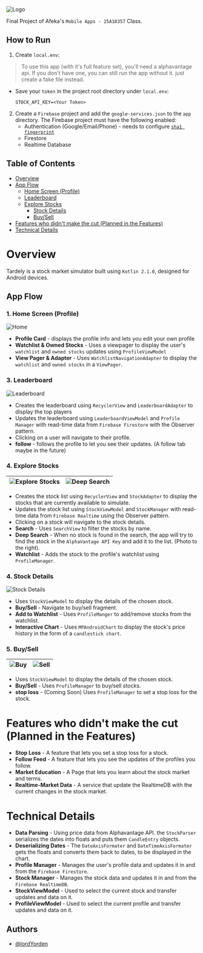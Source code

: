 ![Logo](./docs/logo.png)

Final Project of Afeka's `Mobile Apps - 25A10357` Class.

## How to Run

1. Create `local.env`:
  > To use this app (with it's full feature set), you'll need a alphavantage api.
  > If you don't have one, you can still run the app without it. just create a fake file instead.
  
  - Save your `token` in the project root directory under `local.env`:
  
    ```properties
    STOCK_API_KEY=<Your Token>
    ```

2. Create a `Firebase` project and add the `google-services.json` to the `app` directory.
The Firebase project must have the following enabled:
   - Authentication (Google/Email/Phone) - needs to configure [`sha1 fingerprint`](https://developers.google.com/android/guides/client-auth)
   - Firestore 
   - Realtime Database

## Table of Contents

- [Overview](#overview)
- [App Flow](#app-flow)
  - [Home Screen (Profile)](#1-home-screen-profile)
  - [Leaderboard](#3-leaderboard)
  - [Explore Stocks](#4-explore-stocks)
    - [Stock Details](#4-stock-details)
    - [Buy/Sell](#5-buysell)
- [Features who didn't make the cut (Planned in the Features)](#features-who-didnt-make-the-cut-planned-in-the-features)
- [Technical Details](#technical-details)


# Overview

Tardely is a stock market simulator built using `Kotlin 2.1.0`, designed for Android devices.

## App Flow

[//]: # (![Overview]&#40;./docs/app_overview.png&#41;)

### 1. Home Screen (Profile)


![Home](./docs/home.png)

- **Profile Card** - displays the profile info and lets you edit your own profile 
- **Watchlist & Owned Stocks** - Uses a viewpager to display the user's `watchlist` and `owned stocks` updates using `ProfileViewModel`
- **View Pager & Adapter** - Uses `WatchlistNavigationAdapter` to display the `watchlist` and `owned stocks` in a `ViewPager`.

### 3. Leaderboard

![Leaderboard](./docs/leaderboard.png)

- Creates the leaderboard using `RecyclerView` and `LeaderboardAdapter` to display the top players
- Updates the leaderboard using `LeaderboardViewModel` and `Profile Manager` with read-time data from `Firebase Firestore` with the Observer pattern.
- Clicking on a user will navigate to their profile.
- **follow** - follows the profile to let you see their updates. (A follow tab maybe in the future)

### 4. Explore Stocks
| ![Explore Stocks](./docs/explore_stocks.png) | ![Deep Search](./docs/deep_search.png) |
| ---------------------------------------------- |----------------------------------------|

- Creates the stock list using `RecyclerView` and `StockAdapter` to display the stocks that are currently available to simulate.
- Updates the stock list using `StockViewModel` and `StockManager` with read-time data from `Firebase Realtime` using the Observer pattern.
- Clicking on a stock will navigate to the stock details.
- **Search** - Uses `SearchView` to filter the stocks by name.
- **Deep Search** - When no stock is found in the search, the app will try to find the stock in the `AlphaVantage API Key` and add it to the list. (Photo to the right).
- **Watchlist** - Adds the stock to the profile's watchlist using `ProfileManager`.

### 4. Stock Details

![Stock Details](./docs/stock_details.png)

- Uses `StockViewModel` to display the details of the chosen stock.
- **Buy/Sell** - Navigate to buy/sell fragment.
- **Add to Watchlist** - Uses `ProfileManger` to add/remove stocks from the watchlist.
- **Interactive Chart** - Uses `MPAndroidChart` to display the stock's price history in the form of a `candlestick chart`.


### 5. Buy/Sell
| ![Buy](./docs/buy.png) | ![Sell](./docs/sell.png) |
|------------------------|--------------------------|

- Uses `StockViewModel` to display the details of the chosen stock.
- **Buy/Sell** - Uses `ProfileManager` to buy/sell stocks.
- **stop loss** - (Coming Soon) Uses `ProfileManager` to set a stop loss for the stock.

# Features who didn't make the cut (Planned in the Features)
- **Stop Loss** - A feature that lets you set a stop loss for a stock.
- **Follow Feed** - A feature that lets you see the updates of the profiles you follow.
- **Market Education** - A Page that lets you learn about the stock market and terms.
- **Realtime-Market Data** - A service that update the RealtimeDB with the current changes in the stock market.

# Technical Details
- **Data Parsing** - Using price data from Alphavantage API. the `StockParser` serializes the dates into floats and puts them `CandleEntry` objects. 
- **Deserializing Dates** - The `DateAxisFormater` and `DateTimeAxisFormater` gets the floats and converts them back to dates, to be displayed in the chart.
- **Profile Manager** - Manages the user's profile data and updates it in and from the `Firebase Firestore`.
- **Stock Manager** - Manages the stock data and updates it in and from the `Firebase RealtimeDB`.
- **StockViewModel** - Used to select the current stock and transfer updates and data on it.
- **ProfileViewModel** - Used to select the current profile and transfer updates and data on it.

## Authors

- [@lordYorden](https://github.com/lordYorden)
